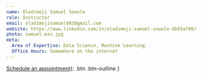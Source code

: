 ```yaml
---
name: Oladimeji Samuel Sowole
role: Instructor
email: oladimejisamuel003@gmail.com
website: https://www.linkedin.com/in/oladimeji-samuel-sowole-6b93a798/
photo: samuel-min.jpg
meta:
  Area of Expertise: Data Science, Machine Learning.
  Office Hours: Somewhere on the internet
---
```


[Schedule an appointment](#){: .btn .btn-outline }
